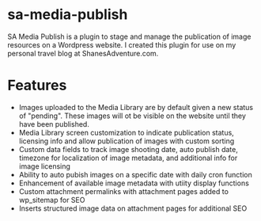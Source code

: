 # sa-media-publish

SA Media Publish is a plugin to stage and manage the publication of image resources on a Wordpress website. I created this plugin for use on my personal travel blog at ShanesAdventure.com.

# Features

* Images uploaded to the Media Library are by default given a new status of "pending". These images will ot be visible on the website until they have been published.
* Media Library screen customization to indicate publication status, licensing info and allow publication of images with custom sorting
* Custom data fields to track image shooting date, auto publish date, timezone for localization of image metadata, and additional info for image licensing
* Ability to auto pubish images on a specific date with daily cron function
* Enhancement of available image metadata with utiity display functions
* Custom attachment permalinks with attachment pages added to wp_sitemap for SEO
* Inserts structured image data on attachment pages for additional SEO
